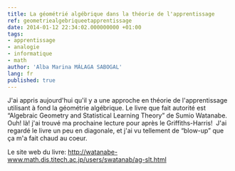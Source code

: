 ```yaml
---
title: La géométrié algébrique dans la théorie de l'apprentissage
ref: geometriealgebriqueetapprentissage
date: 2014-01-12 22:34:02.000000000 +01:00
tags:
- apprentissage
- analogie
- informatique
- math
author: 'Alba Marina MÁLAGA SABOGAL'
lang: fr
published: true
---
```


J'ai appris aujourd'hui qu'il y a une approche en théorie de l'apprentissage utilisant à fond la géométrie algébrique. Le livre que fait autorité est “Algebraic Geometry and Statistical Learning Theory” de Sumio Watanabe.  Ouh! là! j'ai trouvé ma prochaine lecture pour après le Griffiths-Harris!  J'ai regardé le livre un peu en diagonale, et j'ai vu tellement de “blow-up” que ça m'a fait chaud au coeur.

Le site web du livre: <http://watanabe-www.math.dis.titech.ac.jp/users/swatanab/ag-slt.html>
